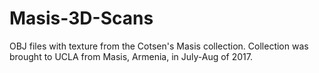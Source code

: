 # Masis-3D-Scans
OBJ files with texture from the Cotsen's Masis collection. Collection was brought to UCLA from Masis, Armenia, in July-Aug of 2017.
